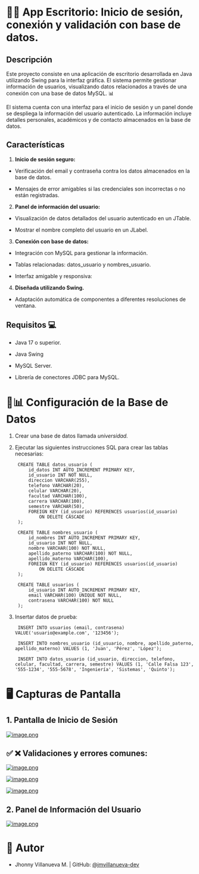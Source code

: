 
# 🔧🌐 App Escritorio: Inicio de sesión, conexión y validación con base de datos.

## Descripción

Este proyecto consiste en una aplicación de escritorio desarrollada en Java utilizando Swing para la interfaz gráfica. El sistema permite gestionar información de usuarios, visualizando datos relacionados a través de una conexión con una base de datos MySQL. 📊

El sistema cuenta con una interfaz para el inicio de sesión y un panel donde se despliega la información del usuario autenticado. La información incluye detalles personales, académicos y de contacto almacenados en la base de datos. 



## Características
1. **Inicio de sesión seguro:**
 - Verificación del email y contraseña contra los datos almacenados en la base de datos.

- Mensajes de error amigables si las credenciales son incorrectas o no están registradas.

2. **Panel de información del usuario:**

- Visualización de datos detallados del usuario autenticado en un JTable.

- Mostrar el nombre completo del usuario en un JLabel.

3. **Conexión con base de datos:**

- Integración con MySQL para gestionar la información.

- Tablas relacionadas: datos_usuario y nombres_usuario.

- Interfaz amigable y responsiva:

4. **Diseñada utilizando Swing.**

- Adaptación automática de componentes a diferentes resoluciones de ventana.

## Requisitos 💻

- Java 17 o superior.

- Java Swing

- MySQL Server.

- Librería de conectores JDBC para MySQL.


# 📄📊 Configuración de la Base de Datos 

1. Crear una base de datos llamada *universidad.*

2. Ejecutar las siguientes instrucciones SQL para crear las tablas necesarias:

        CREATE TABLE datos_usuario (
            id_datos INT AUTO_INCREMENT PRIMARY KEY,
            id_usuario INT NOT NULL,
            direccion VARCHAR(255),
            telefono VARCHAR(20),
            celular VARCHAR(20),
            facultad VARCHAR(100),
            carrera VARCHAR(100),
            semestre VARCHAR(50),
            FOREIGN KEY (id_usuario) REFERENCES usuarios(id_usuario)
                ON DELETE CASCADE
        );

        CREATE TABLE nombres_usuario (
            id_nombres INT AUTO_INCREMENT PRIMARY KEY,
            id_usuario INT NOT NULL,
            nombre VARCHAR(100) NOT NULL,
            apellido_paterno VARCHAR(100) NOT NULL,
            apellido_materno VARCHAR(100),
            FOREIGN KEY (id_usuario) REFERENCES usuarios(id_usuario)
                ON DELETE CASCADE
        );

        CREATE TABLE usuarios (
            id_usuario INT AUTO_INCREMENT PRIMARY KEY,
            email VARCHAR(100) UNIQUE NOT NULL,
            contrasena VARCHAR(100) NOT NULL
        );

3. Insertar datos de prueba:
        
        INSERT INTO usuarios (email, contrasena) VALUE('usuario@example.com', '123456');

        INSERT INTO nombres_usuario (id_usuario, nombre, apellido_paterno, apellido_materno) VALUES (1, 'Juan', 'Pérez', 'López');

        INSERT INTO datos_usuario (id_usuario, direccion, telefono, celular, facultad, carrera, semestre) VALUES (1, 'Calle Falsa 123', '555-1234', '555-5678', 'Ingeniería', 'Sistemas', 'Quinto');

# 🖥️ Capturas de Pantalla

## 1. Pantalla de Inicio de Sesión

[![image.png](https://i.postimg.cc/qBxNd6zH/image.png)](https://postimg.cc/grrzVJVg)

## ✅ ❌ Validaciones y errores comunes:

[![image.png](https://i.postimg.cc/vmKNTmTQ/image.png)](https://postimg.cc/cKQm50fj)

[![image.png](https://i.postimg.cc/qR54k0Vn/image.png)](https://postimg.cc/cgwVmpJ4)

[![image.png](https://i.postimg.cc/Z5nk52Hx/image.png)](https://postimg.cc/vcJ2PPp4)

##  2. Panel de Información del Usuario

[![image.png](https://i.postimg.cc/nhJkdDjj/image.png)](https://postimg.cc/Czck5d4S)

# 👤 Autor
- Jhonny Villanueva M. | GitHub: [@jmvillanueva-dev](https://github.com/jmvillanueva-dev)
